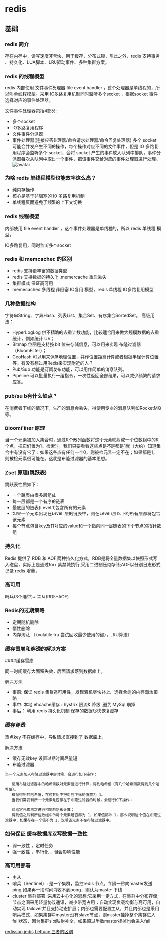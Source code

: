 # redis
## 基础
### redis 简介
存在内存中，读写速度非常快，用于缓存，分布式锁，除此之外，redis 支持事务 、持久化、LUA脚本、LRU驱动事件、多种集群方案。

### redis 的线程模型
redis 内部使用 文件事件处理器 file event handler ，这个处理器是单线程的，所以叫单线程模型。采用 IO多路复用机制同时监听多个socket ，根据socket 事件选择对应的事件处理器。

文件事件处理器包括4部分:
- 多个socket
- IO多路复用程序
- 文件事件分派器
- 事件处理器(连接应答处理器/命令请求处理器/命令回复处理器)
多个 socket 可能会并发产生不同的操作，每个操作对应不同的文件事件，但是 IO 多路复用程序会监听多个 socket，会将 socket 产生的事件放入队列中排队，事件分派器每次从队列中取出一个事件，把该事件交给对应的事件处理器进行处理。
![avatar](https://www.javazhiyin.com/wp-content/uploads/2018/12/redis-single-thread-model.png)
### 为啥 redis 单线程模型也能效率这么高？
- 纯内存操作
- 核心是基于非阻塞的 IO 多路复用机制
- 单线程反而避免了频繁的上下文切换
### redis 线程模型
内部使用 file event handler ，这个事件处理器是单线程的，所以 redis 单线程 模型，

IO多路复用，同时监听多个socket
### redis 和 memcached 的区别
- redis 支持更丰富的数据类型
- redis 支持数据的持久化  ,memercache 重启丢失
- 集群模式 保证高可用
- memecached 多线程 非阻塞 IO复用 模型，redis 单线程 IO多路复用模型
### 几种数据结构
字符串String、字典Hash、列表List、集合Set、有序集合SortedSet。
高级用法：
- HyperLogLog 供不精确的去重计数功能，比较适合用来做大规模数据的去重统计，例如统计 UV；             
- Bitmap 位图是支持按 bit 位来存储信息，可以用来实现 布隆过滤器（BloomFilter）；
- GeoHash  可以用来保存地理位置，并作位置距离计算或者根据半径计算位置等。有没有想过用Redis来实现附近的人？
- Pub/Sub 功能是订阅发布功能，可以用作简单的消息队列。
- Pipeline    可以批量执行一组指令，一次性返回全部结果，可以减少频繁的请求应答。     
### pub/su b有什么缺点？
在消费者下线的情况下，生产的消息会丢失，得使用专业的消息队列如RocketMQ等。
### BloomFilter 原理 
当一个元素被加入集合时，通过K个散列函数将这个元素映射成一个位数组中的K个点，把它们置为1。检索时，我们只要看看这些点是不是都是1就（大约）知道集合中有没有它了：如果这些点有任何一个0，则被检元素一定不在；如果都是1，则被检元素很可能在。这就是布隆过滤器的基本思想。
### Zset 原理(跳跃表)
跳跃表性质如下：
- 一个跳表由很多层组成
- 每一层都是一个有序的链表
- 最底层的链表(Level 1)包含所有的元素
- 如果一个元素出现在Level i层的链表中，则在Level i层以下的所有层都将包含该元素
- 每个节点包含key及其对应的value和一个指向同一层链表的下个节点的指针数组
### 持久化   
Redis 提供了 RDB 和 AOF 两种持久化方式，RDB是将全量数据集以快照形式写入磁盘，实际上是通过fork 紫禁城执行,采用二进制压缩存储;AOF以分别日志形式记录 redis 增量，     
### 高可用
哨兵(3个选举)+ 主从(RDB+AOF)

### Redis的过期策略
- 定期随机删除
- 惰性删除
- 内存淘汰 （（volatile-lru 尝试回收最少使用的键），LRU算法）



    









### 缓存雪崩和穿透的解决方案

####缓存雪崩

同一时间缓存大面积失效，后面请求落到数据库上。

解决方法
- 事前: 保证 redis 集群高可用性，发现宕机尽快补上。选择合适的内存淘汰策略
- 事中: 本地 ehcache缓存+ hystrix 限流& 降级 ,避免 MySql 崩掉
- 事后： 利用 redis 持久化机制 保存的数据尽快恢复缓存 

### 缓存穿透
热点key 不在缓存中，导致请求直接到了 数据库上，


解决方法
- 缓存无效key 设置过期时间尽量短
- 布隆过滤器

```
当一个元素加入布隆过滤器中的时候，会进行如下操作：
   
   使用布隆过滤器中的哈希函数对元素值进行计算，得到哈希值（有几个哈希函数得到几个哈希值）。
   根据得到的哈希值，在位数组中把对应下标的值置为 1。
   当我们需要判断一个元素是否存在于布隆过滤器的时候，会进行如下操作：
   
   对给定元素再次进行相同的哈希计算；
   得到值之后判断位数组中的每个元素是否都为 1，如果值都为 1，那么说明这个值在布隆过滤器中，如果存在一个值不为 1，说明该元素不在布隆过滤器中。
```
### 如何保证 缓存数据库双写数据一致性

- 弱一致性 ，定时任务
- 强一致性 ，串行化 ，但会影响性能

### 高可用部署
- 主从
- 哨兵（Sentinel）: 是一个集群，监控redis 节点，每隔一秒向master发送ping,如果再一段时间内收不到pong，则认为master 下线
- cluster 集群部署 :采用去中心化的思想;它采用一定方式，在集群中分布存储;节点之间采用轻量协议通讯，减少带宽占用；自动实现负载均衡与高可用，自动实现 failover并且支持动态扩展；内部也需要配置主从，并且内部也是采用哨兵模式，如果集群中master没有slave节点，则master挂掉整个集群进入fail状态，因为集群slot映射补全，如果超过半数master挂掉也会进入fail





[redisson,jedis,Lettuce 三者的区别](https://www.cnblogs.com/liyan492/p/9858548.html)
